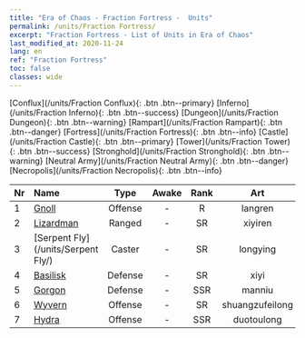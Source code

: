 ```yaml
---
title: "Era of Chaos - Fraction Fortress -  Units"
permalink: /units/Fraction Fortress/
excerpt: "Fraction Fortress - List of Units in Era of Chaos"
last_modified_at: 2020-11-24
lang: en
ref: "Fraction Fortress"
toc: false
classes: wide
---
```

 [Conflux](/units/Fraction Conflux){: .btn .btn--primary} [Inferno](/units/Fraction Inferno){: .btn .btn--success} [Dungeon](/units/Fraction Dungeon){: .btn .btn--warning} [Rampart](/units/Fraction Rampart){: .btn .btn--danger} [Fortress](/units/Fraction Fortress){: .btn .btn--info} [Castle](/units/Fraction Castle){: .btn .btn--primary} [Tower](/units/Fraction Tower){: .btn .btn--success} [Stronghold](/units/Fraction Stronghold){: .btn .btn--warning} [Neutral Army](/units/Fraction Neutral Army){: .btn .btn--danger} [Necropolis](/units/Fraction Necropolis){: .btn .btn--info} 

  | Nr |         Name        |   Type   | Awake |    Rank   |      Art      |  class  |    s   |   label   |    HP     |
  |:---|:--------------------|:--------:|:-----:|:---------:|:-------------:|:-------:|:------:|:---------:|:----------|
  | 1 | [Gnoll](/units/Gnoll/) | Offense | - | R | langren | 1 |  1 |  1(12) |  761  |
  | 2 | [Lizardman](/units/Lizardman/) | Ranged | - | SR | xiyiren | 4 |  1 |  2(12) |  1144  |
  | 3 | [Serpent Fly](/units/Serpent Fly/) | Caster | - | SR | longying | 5 |  1 |  2(12) |  1615  |
  | 4 | [Basilisk](/units/Basilisk/) | Defense | - | SR | xiyi | 2 |  3 |  2(12) |  2859  |
  | 5 | [Gorgon](/units/Gorgon/) | Defense | - | SSR | manniu | 2 |  2 |  3(12) |  3094  |
  | 6 | [Wyvern](/units/Wyvern/) | Offense | - | SR | shuangzufeilong | 1 |  2 |  2(12) |  5544  |
  | 7 | [Hydra](/units/Hydra/) | Offense | - | SSR | duotoulong | 1 |  4 |  3(12) |  5770  |
